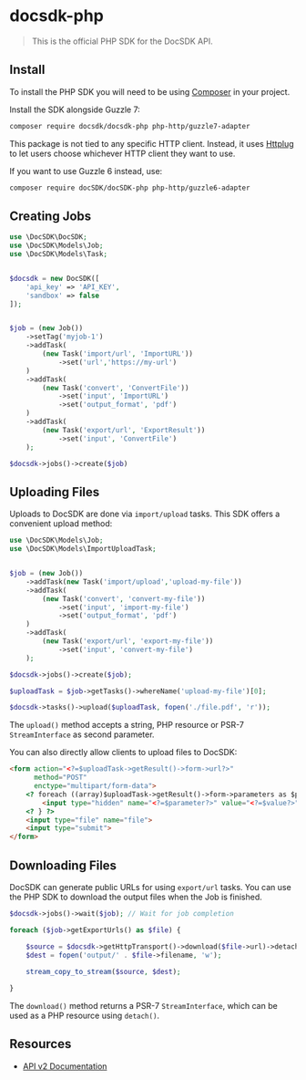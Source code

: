 <!-- docsdk-php -->
docsdk-php
=======================

> This is the official PHP SDK for the DocSDK API. 


Install
-------------------

To install the PHP SDK you will need to be using [Composer](https://getcomposer.org) in your project. 

Install the SDK alongside Guzzle 7:

```bash
composer require docsdk/docsdk-php php-http/guzzle7-adapter
```

This package is not tied to any specific HTTP client. Instead, it uses [Httplug](https://github.com/php-http/httplug) to let users choose whichever HTTP client they want to use.

If you want to use Guzzle 6 instead, use:

```bash
composer require docSDK/docSDK-php php-http/guzzle6-adapter
```


Creating Jobs
-------------------
```php
use \DocSDK\DocSDK;
use \DocSDK\Models\Job;
use \DocSDK\Models\Task;


$docsdk = new DocSDK([
    'api_key' => 'API_KEY',
    'sandbox' => false
]);


$job = (new Job())
    ->setTag('myjob-1')
    ->addTask(
        (new Task('import/url', 'ImportURL'))
            ->set('url','https://my-url')
    )
    ->addTask(
        (new Task('convert', 'ConvertFile'))
            ->set('input', 'ImportURL')
            ->set('output_format', 'pdf')
    )
    ->addTask(
        (new Task('export/url', 'ExportResult'))
            ->set('input', 'ConvertFile')
    );

$docsdk->jobs()->create($job)

```


Uploading Files
-------------------
Uploads to DocSDK are done via `import/upload` tasks. This SDK offers a convenient upload method:

```php
use \DocSDK\Models\Job;
use \DocSDK\Models\ImportUploadTask;


$job = (new Job())
    ->addTask(new Task('import/upload','upload-my-file'))
    ->addTask(
        (new Task('convert', 'convert-my-file'))
            ->set('input', 'import-my-file')
            ->set('output_format', 'pdf')
    )
    ->addTask(
        (new Task('export/url', 'export-my-file'))
            ->set('input', 'convert-my-file')
    );

$docsdk->jobs()->create($job);

$uploadTask = $job->getTasks()->whereName('upload-my-file')[0];

$docsdk->tasks()->upload($uploadTask, fopen('./file.pdf', 'r'));
```
The `upload()` method accepts a string, PHP resource or PSR-7 `StreamInterface` as second parameter.

You can also directly allow clients to upload files to DocSDK:

```html
<form action="<?=$uploadTask->getResult()->form->url?>"
      method="POST"
      enctype="multipart/form-data">
    <? foreach ((array)$uploadTask->getResult()->form->parameters as $parameter => $value) { ?>
        <input type="hidden" name="<?=$parameter?>" value="<?=$value?>">
    <? } ?>
    <input type="file" name="file">
    <input type="submit">
</form>
```


Downloading Files
-------------------

DocSDK can generate public URLs for using `export/url` tasks. You can use the PHP SDK to download the output files when the Job is finished.

```php
$docsdk->jobs()->wait($job); // Wait for job completion

foreach ($job->getExportUrls() as $file) {

    $source = $docsdk->getHttpTransport()->download($file->url)->detach();
    $dest = fopen('output/' . $file->filename, 'w');
    
    stream_copy_to_stream($source, $dest);

}
```

The `download()` method returns a PSR-7 `StreamInterface`, which can be used as a PHP resource using `detach()`.


## Resources

-   [API v2 Documentation](https://docsdk.com/docAPI)
